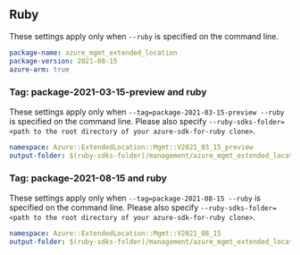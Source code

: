 ## Ruby

These settings apply only when `--ruby` is specified on the command line.

```yaml
package-name: azure_mgmt_extended_location
package-version: 2021-08-15
azure-arm: true
```

### Tag: package-2021-03-15-preview and ruby

These settings apply only when `--tag=package-2021-03-15-preview --ruby` is specified on the command line.
Please also specify `--ruby-sdks-folder=<path to the root directory of your azure-sdk-for-ruby clone>`.

```yaml $(tag) == 'package-2021-03-15-preview' && $(ruby)
namespace: Azure::ExtendedLocation::Mgmt::V2021_03_15_preview
output-folder: $(ruby-sdks-folder)/management/azure_mgmt_extended_location/lib
```

### Tag: package-2021-08-15 and ruby

These settings apply only when `--tag=package-2021-08-15 --ruby` is specified on the command line.
Please also specify `--ruby-sdks-folder=<path to the root directory of your azure-sdk-for-ruby clone>`.

```yaml $(tag) == 'package-2021-08-15' && $(ruby)
namespace: Azure::ExtendedLocation::Mgmt::V2021_08_15
output-folder: $(ruby-sdks-folder)/management/azure_mgmt_extended_location/lib
```